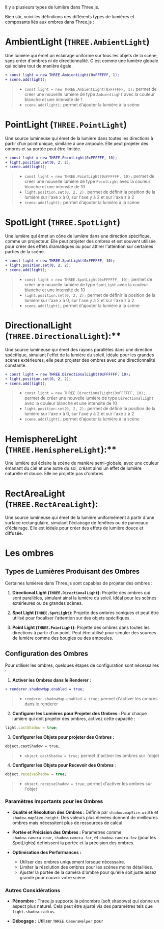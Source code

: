 Il y a plusieurs types de lumière dans Three.js.

Bien sûr, voici les définitions des différents types de lumières et composants liés aux ombres dans Three.js :

# AmbientLight (`THREE.AmbientLight`)
Une lumière qui émet un éclairage uniforme sur tous les objets de la scène, sans créer d'ombres ni de directionnalité. C'est comme une lumière globale qui éclaire tout de manière égale.
```diff
+ const light = new THREE.AmbientLight(0xFFFFFF, 1);
+ scene.add(light);
```
> - `const light = new THREE.AmbientLight(0xFFFFFF, 1);` permet de créer une nouvelle lumière de type `AmbientLight` avec la couleur blanche et une intensité de 1
> - `scene.add(light);` permet d'ajouter la lumière à la scène

# PointLight (`THREE.PointLight`)
Une source lumineuse qui émet de la lumière dans toutes les directions à partir d'un point unique, similaire à une ampoule. Elle peut projeter des ombres et sa portée peut être limitée.
```diff
+ const light = new THREE.PointLight(0xFFFFFF, 10);
+ light.position.set(0, 2, 2);
+ scene.add(light);
```
> - `const light = new THREE.PointLight(0xFFFFFF, 10);` permet de créer une nouvelle lumière de type `PointLight` avec la couleur blanche et une intensité de 10
> - `light.position.set(0, 2, 2);` permet de définir la position de la lumière sur l'axe x à 0, sur l'axe y à 2 et sur l'axe z à 2
> - `scene.add(light);` permet d'ajouter la lumière à la scène

# SpotLight (`THREE.SpotLight`)
Une lumière qui émet un cône de lumière dans une direction spécifique, comme un projecteur. Elle peut projeter des ombres et est souvent utilisée pour créer des effets dramatiques ou pour attirer l'attention sur certaines parties de la scène.
```diff
+ const light = new THREE.SpotLight(0xFFFFFF, 10);
+ light.position.set(0, 2, 2);
+ scene.add(light);
```
> - `const light = new THREE.SpotLight(0xFFFFFF, 10);` permet de créer une nouvelle lumière de type `SpotLight` avec la couleur blanche et une intensité de 10
> - `light.position.set(0, 2, 2);` permet de définir la position de la lumière sur l'axe x à 0, sur l'axe y à 2 et sur l'axe z à 2
> - `scene.add(light);` permet d'ajouter la lumière à la scène


# DirectionalLight (`THREE.DirectionalLight`):**
Une source lumineuse qui émet des rayons parallèles dans une direction spécifique, simulant l'effet de la lumière du soleil. Idéale pour les grandes scènes extérieures, elle peut projeter des ombres avec une directionnalité constante.
```diff
+ const light = new THREE.DirectionalLight(0xFFFFFF, 10);
+ light.position.set(0, 2, 2);
+ scene.add(light);
```
> - `const light = new THREE.DirectionalLight(0xFFFFFF, 10);` permet de créer une nouvelle lumière de type `DirectionalLight` avec la couleur blanche et une intensité de 10
> - `light.position.set(0, 2, 2);` permet de définir la position de la lumière sur l'axe x à 0, sur l'axe y à 2 et sur l'axe z à 2
> - `scene.add(light);` permet d'ajouter la lumière à la scène

# HemisphereLight (`THREE.HemisphereLight`):**
Une lumière qui éclaire la scène de manière semi-globale, avec une couleur émanant du ciel et une autre du sol, créant ainsi un effet de lumière naturelle et douce. Elle ne projette pas d'ombres.

# **RectAreaLight (`THREE.RectAreaLight`):**
Une source lumineuse qui émet de la lumière uniformément à partir d'une surface rectangulaire, simulant l'éclairage de fenêtres ou de panneaux d'éclairage. Elle est idéale pour créer des effets de lumière douce et diffusée.

# Les ombres
## Types de Lumières Produisant des Ombres
Certaines lumières dans Three.js sont capables de projeter des ombres :

1. **Directional Light (`THREE.DirectionalLight`):** Projette des ombres qui sont parallèles, simulant ainsi la lumière du soleil. Idéal pour les scènes extérieures ou de grandes scènes.

2. **Spot Light (`THREE.SpotLight`):** Projette des ombres coniques et peut être utilisé pour focaliser l'attention sur des objets spécifiques.

3. **Point Light (`THREE.PointLight`):** Projette des ombres dans toutes les directions à partir d'un point. Peut être utilisé pour simuler des sources de lumière comme des bougies ou des ampoules.

## Configuration des Ombres
Pour utiliser les ombres, quelques étapes de configuration sont nécessaires :

1. **Activer les Ombres dans le Renderer :**
```diff
+ renderer.shadowMap.enabled = true;
```
> - `renderer.shadowMap.enabled = true;` permet d'activer les ombres dans le renderer

2. **Configurer les Lumières pour Projeter des Ombres :**
Pour chaque lumière qui doit projeter des ombres, activez cette capacité :
```javascript
light.castShadow = true;
```

3. **Configurer les Objets pour projeter des Ombres :**
```diff
object.castShadow = true;
```
> - `object.castShadow = true;` permet d'activer les ombres sur l'objet
4. **Configurer les Objets pour Recevoir des Ombres :**
```javascript
object.receiveShadow = true;
```
> - `object.receiveShadow = true;` permet d'activer les ombres sur l'objet

### Paramètres Importants pour les Ombres
- **Qualité et Résolution des Ombres :** Définie par `shadow.mapSize.width` et `shadow.mapSize.height`. Des valeurs plus élevées donnent de meilleures ombres mais nécessitent plus de ressources de calcul.

- **Portée et Précision des Ombres :** Paramètres comme `shadow.camera.near`, `shadow.camera.far`, et `shadow.camera.fov` (pour les SpotLights) définissent la portée et la précision des ombres.

- **Optimisation des Performances :**
  - Utiliser des ombres uniquement lorsque nécessaire.
  - Limiter la résolution des ombres pour les scènes moins détaillées.
  - Ajuster la portée de la caméra d'ombre pour qu'elle soit juste assez grande pour couvrir votre scène.

### Autres Considérations
- **Pénombre :** Three.js supporte la pénombre (soft shadows) qui donne un aspect plus naturel. Cela peut être ajusté via des paramètres tels que `light.shadow.radius`.

- **Débogage :** Utiliser `THREE.CameraHelper` pour